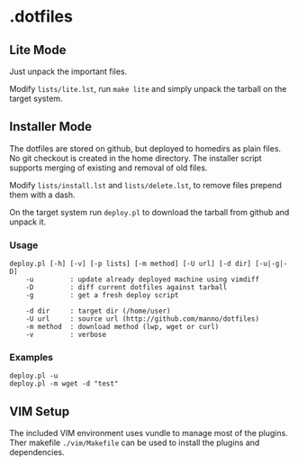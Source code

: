 .dotfiles
========

Lite Mode
---------

Just unpack the important files.

Modify `lists/lite.lst`, run `make lite` and simply unpack the tarball on the target system.

Installer Mode
--------------

The dotfiles are stored on github, but deployed to homedirs as plain files. No git checkout is created in the home directory.
The installer script supports merging of existing and removal of old files.

Modify `lists/install.lst` and `lists/delete.lst`, to remove files prepend them with a dash.

On the target system run `deploy.pl` to download the tarball from github and unpack it.

### Usage

    deploy.pl [-h] [-v] [-p lists] [-m method] [-U url] [-d dir] [-u|-g|-D]
        -u         : update already deployed machine using vimdiff
        -D         : diff current dotfiles against tarball
        -g         : get a fresh deploy script

        -d dir     : target dir (/home/user)
        -U url     : source url (http://github.com/manno/dotfiles)
        -m method  : download method (lwp, wget or curl)
        -v         : verbose

### Examples

    deploy.pl -u
    deploy.pl -m wget -d "test"

VIM Setup    
---------

The included VIM environment uses vundle to manage most of the plugins. Ther makefile `./vim/Makefile` can be used
to install the plugins and dependencies.

